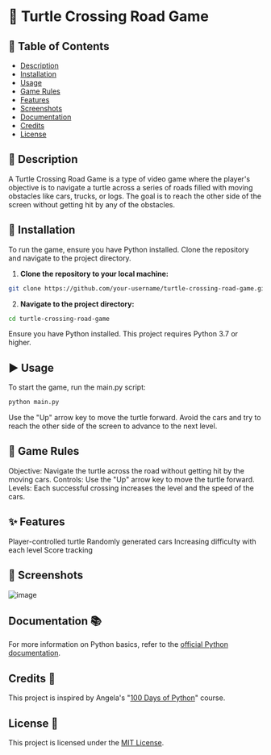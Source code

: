 # **🐢 Turtle Crossing Road Game**

## **📑 Table of Contents**
- [Description](#Description)
- [Installation](#Installation)
- [Usage](#Usage)
- [Game Rules](#GameRules)
- [Features](#Features)
- [Screenshots](#Screenshots)
- [Documentation](#Documentation)
- [Credits](#Credits)
- [License](#License)

## **📝 Description**
A Turtle Crossing Road Game is a type of video game where the player's objective is to navigate a turtle across a series of roads filled with moving obstacles like cars, trucks, or logs. The goal is to reach the other side of the screen without getting hit by any of the obstacles.

## **🔧 Installation**
To run the game, ensure you have Python installed. Clone the repository and navigate to the project directory.

1. **Clone the repository to your local machine:**

```bash
git clone https://github.com/your-username/turtle-crossing-road-game.git
```
2. **Navigate to the project directory:**

``` bash
cd turtle-crossing-road-game
```
Ensure you have Python installed. This project requires Python 3.7 or higher.

## **▶️ Usage**
To start the game, run the main.py script:
```bash
python main.py
```
Use the "Up" arrow key to move the turtle forward. Avoid the cars and try to reach the other side of the screen to advance to the next level.

## **📜 Game Rules**
Objective: Navigate the turtle across the road without getting hit by the moving cars.
Controls: Use the "Up" arrow key to move the turtle forward.
Levels: Each successful crossing increases the level and the speed of the cars.
## **✨ Features**
Player-controlled turtle
Randomly generated cars
Increasing difficulty with each level
Score tracking
## **📸 Screenshots**
![image](https://github.com/user-attachments/assets/b01cc609-c5e1-4fcf-ac42-fe32c1ff93dc)

## **Documentation 📚**
For more information on Python basics, refer to the [official Python documentation](https://docs.python.org/3/).

## **Credits 👏**
This project is inspired by Angela's "[100 Days of Python](https://www.udemy.com/course/100-days-of-code/?couponCode=LETSLEARNNOWPP)" course.

## **License 📄**
This project is licensed under the [MIT License](https://github.com/muhammadazeem110/Python-Projects/blob/main/LICENSE).
